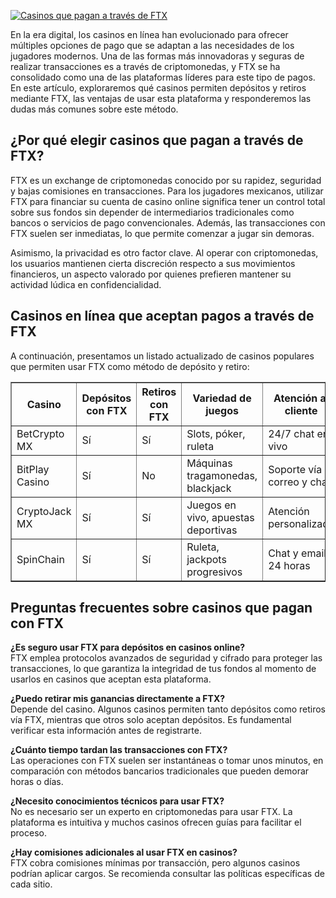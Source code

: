 [![Casinos que pagan a través de FTX](https://123-caf.pages.dev/gitsignup.png)](https://vrmoo.ru/Bt82HjjY)

<p>En la era digital, los casinos en línea han evolucionado para ofrecer múltiples opciones de pago que se adaptan a las necesidades de los jugadores modernos. Una de las formas más innovadoras y seguras de realizar transacciones es a través de criptomonedas, y FTX se ha consolidado como una de las plataformas líderes para este tipo de pagos. En este artículo, exploraremos qué casinos permiten depósitos y retiros mediante FTX, las ventajas de usar esta plataforma y responderemos las dudas más comunes sobre este método.</p>  <h2>¿Por qué elegir casinos que pagan a través de FTX?</h2> <p>FTX es un exchange de criptomonedas conocido por su rapidez, seguridad y bajas comisiones en transacciones. Para los jugadores mexicanos, utilizar FTX para financiar su cuenta de casino online significa tener un control total sobre sus fondos sin depender de intermediarios tradicionales como bancos o servicios de pago convencionales. Además, las transacciones con FTX suelen ser inmediatas, lo que permite comenzar a jugar sin demoras.</p> <p>Asimismo, la privacidad es otro factor clave. Al operar con criptomonedas, los usuarios mantienen cierta discreción respecto a sus movimientos financieros, un aspecto valorado por quienes prefieren mantener su actividad lúdica en confidencialidad.</p>  <h2>Casinos en línea que aceptan pagos a través de FTX</h2> <p>A continuación, presentamos un listado actualizado de casinos populares que permiten usar FTX como método de depósito y retiro:</p>  <table border="1" cellpadding="8" cellspacing="0" style="border-collapse: collapse; width: 100%;">   <thead>     <tr>       <th>Casino</th>       <th>Depósitos con FTX</th>       <th>Retiros con FTX</th>       <th>Variedad de juegos</th>       <th>Atención al cliente</th>     </tr>   </thead>   <tbody>     <tr>       <td>BetCrypto MX</td>       <td>Sí</td>       <td>Sí</td>       <td>Slots, póker, ruleta</td>       <td>24/7 chat en vivo</td>     </tr>     <tr>       <td>BitPlay Casino</td>       <td>Sí</td>       <td>No</td>       <td>Máquinas tragamonedas, blackjack</td>       <td>Soporte vía correo y chat</td>     </tr>     <tr>       <td>CryptoJack MX</td>       <td>Sí</td>       <td>Sí</td>       <td>Juegos en vivo, apuestas deportivas</td>       <td>Atención personalizada</td>     </tr>     <tr>       <td>SpinChain</td>       <td>Sí</td>       <td>Sí</td>       <td>Ruleta, jackpots progresivos</td>       <td>Chat y email 24 horas</td>     </tr>   </tbody> </table>  <h2>Preguntas frecuentes sobre casinos que pagan con FTX</h2>  <p><strong>¿Es seguro usar FTX para depósitos en casinos online?</strong><br>FTX emplea protocolos avanzados de seguridad y cifrado para proteger las transacciones, lo que garantiza la integridad de tus fondos al momento de usarlos en casinos que aceptan esta plataforma.</p>  <p><strong>¿Puedo retirar mis ganancias directamente a FTX?</strong><br>Depende del casino. Algunos casinos permiten tanto depósitos como retiros vía FTX, mientras que otros solo aceptan depósitos. Es fundamental verificar esta información antes de registrarte.</p>  <p><strong>¿Cuánto tiempo tardan las transacciones con FTX?</strong><br>Las operaciones con FTX suelen ser instantáneas o tomar unos minutos, en comparación con métodos bancarios tradicionales que pueden demorar horas o días.</p>  <p><strong>¿Necesito conocimientos técnicos para usar FTX?</strong><br>No es necesario ser un experto en criptomonedas para usar FTX. La plataforma es intuitiva y muchos casinos ofrecen guías para facilitar el proceso.</p>  <p><strong>¿Hay comisiones adicionales al usar FTX en casinos?</strong><br>FTX cobra comisiones mínimas por transacción, pero algunos casinos podrían aplicar cargos. Se recomienda consultar las políticas específicas de cada sitio.</p>